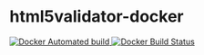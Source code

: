 # html5validator-docker

[![Docker Automated build](https://img.shields.io/docker/automated/stratdat/html5validator.svg)
![Docker Build Status](https://img.shields.io/docker/build/stratdat/html5validator.svg)](https://hub.docker.com/r/stratdat/html5validator/builds/)
